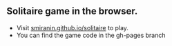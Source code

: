 ## Solitaire game in the browser.

 - Visit [smiranin.github.io/solitaire](https://smiranin.github.io/solitaire/) to play.  
 - You can find the game code in the gh-pages branch
